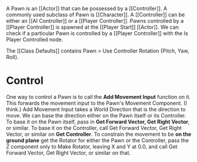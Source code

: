A Pawn is an [[Actor]] that can be possessed by a [[Controller]].
A commonly used subclass of Pawn is [[Character]].
A [[Controller]] can be either an [[AI Controller]] or a [[Player Controller]].
Pawns controlled by a [[Player Controller]] is spawned at the [[Player Start]] [[Actor]].
We can check if a particular Pawn is controlled by a [[Player Controller]] with the Is Player Controlled node.

The [[Class Defaults]] contains Pawn > Use Controller Rotation {Pitch, Yaw, Roll}.

# Control
One way to control a Pawn is to call the **Add Movement Input** function on it.
This forwards the movement input to the Pawn's Movement Component. (I think.)
Add Movement Input takes a World Direction that is the direction to move.
We can base the direction either on the Pawn itself or its Controller.
To base it on the Pawn itself, pass in **Get Forward Vector, Get Right Vector**, or similar.
To base it on the Controller, call Get Forward Vector, Get Right Vector, or similar on **Get Controller**.
To constrain the movement to be **on the ground plane** get the Rotator for either the Pawn or the Controller, pass the Z component only to Make Rotator, leaving X and Y at 0.0, and call Get Forward Vector, Get Right Vector, or similar on that.

